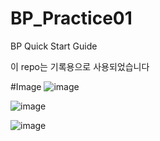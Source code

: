 # BP_Practice01
BP Quick Start Guide 

이 repo는 기록용으로 사용되었습니다

#Image
![image](https://user-images.githubusercontent.com/65546962/159293740-a7479902-bab5-4c5c-99ef-f4b1a7e97bf9.png)

![image](https://user-images.githubusercontent.com/65546962/159294354-f8a7cdbd-1c66-46a4-9b4d-925988dfbd7c.png)

![image](https://user-images.githubusercontent.com/65546962/159294399-9f51745b-b44a-4b74-9ce3-b497c92529bf.png)
